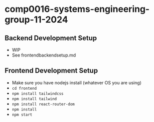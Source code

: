 # comp0016-systems-engineering-group-11-2024

## Backend Development Setup 
- WIP
- See frontendbackendsetup.md

## Frontend Development Setup
- Make sure you have nodejs install (whatever OS you are using)
- `cd frontend`
- `npm install tailwindcss`
- `npm install tailwind`
- `npm install react-router-dom`
- `npm install`
- `npm start`
